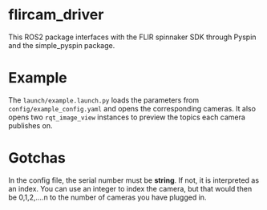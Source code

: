# flircam_driver 

This ROS2 package interfaces with the FLIR spinnaker SDK through Pyspin and the simple_pyspin package. 

# Example

The `launch/example.launch.py` loads the parameters from `config/example_config.yaml` and opens the corresponding cameras. It also opens two `rqt_image_view` instances to preview the topics each camera publishes on.


# Gotchas

In the config file, the serial number must be **string**. If not, it is interpreted as an index. You can use an integer to index the camera, but that would then be 0,1,2,....n to the number of cameras you have plugged in. 
